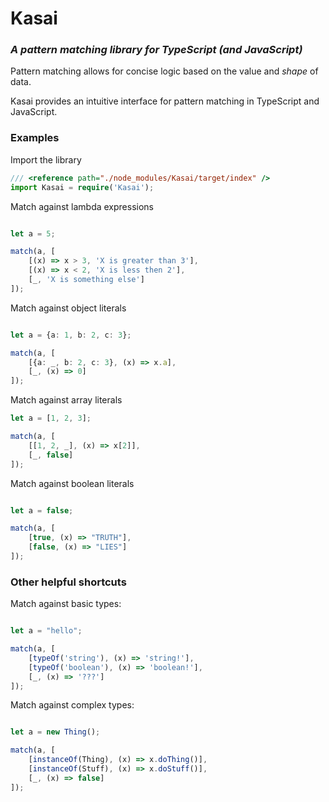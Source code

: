 # Kasai

### _A pattern matching library for TypeScript (and JavaScript)_

Pattern matching allows for concise logic based on the value and _shape_ of data.

Kasai provides an intuitive interface for pattern matching in TypeScript and JavaScript. 

### Examples

Import the library

```TypeScript
/// <reference path="./node_modules/Kasai/target/index" />
import Kasai = require('Kasai');
```

Match against lambda expressions

```TypeScript

let a = 5;

match(a, [
    [(x) => x > 3, 'X is greater than 3'],
    [(x) => x < 2, 'X is less then 2'],
    [_, 'X is something else']
]);
```

Match against object literals

```TypeScript

let a = {a: 1, b: 2, c: 3};

match(a, [
    [{a: _, b: 2, c: 3}, (x) => x.a],
    [_, (x) => 0]
]);
```

Match against array literals

```TypeScript
let a = [1, 2, 3];

match(a, [
    [[1, 2, _], (x) => x[2]],
    [_, false]
]);
```

Match against boolean literals
```TypeScript

let a = false;

match(a, [
    [true, (x) => "TRUTH"],
    [false, (x) => "LIES"]
]);
```

### Other helpful shortcuts

Match against basic types:
```TypeScript

let a = "hello";

match(a, [
    [typeOf('string'), (x) => 'string!'],
    [typeOf('boolean'), (x) => 'boolean!'],
    [_, (x) => '???']
]);
```
Match against complex types:
```TypeScript

let a = new Thing();

match(a, [
    [instanceOf(Thing), (x) => x.doThing()],
    [instanceOf(Stuff), (x) => x.doStuff()],
    [_, (x) => false]
]);
```
